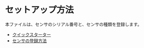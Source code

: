 # セットアップ方法
本ファイルは、センサのシリアル番号と、センサの種類を登録します。

- [クイックスターター](quickstart.md)
- [センサの登録方法](register-sensor.md)
